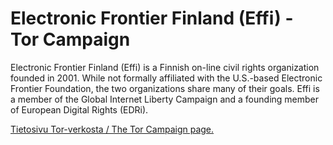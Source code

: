 Electronic Frontier Finland (Effi) - Tor Campaign
=================================================

Electronic Frontier Finland (Effi) is a Finnish on-line civil rights organization founded in 2001. While not formally affiliated with the U.S.-based Electronic Frontier Foundation, the two organizations share many of their goals. Effi is a member of the Global Internet Liberty Campaign and a founding member of European Digital Rights (EDRi).

[Tietosivu Tor-verkosta / The Tor Campaign page.](http://htmlpreview.github.io/?https://github.com/SipuliSopuli/effi-tor/blob/master/index.html)
